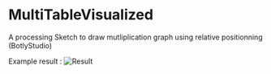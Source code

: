 # MultiTableVisualized
A processing Sketch to draw mutliplication graph using relative positionning (BotlyStudio)

Example result :
![Result](https://JulesTopart/MultiTableVisualized/images/result.png)
